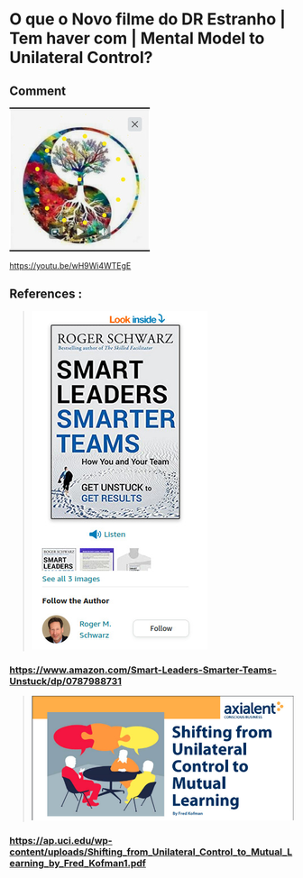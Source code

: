 # O que o Novo filme do DR Estranho | Tem haver com | Mental Model to Unilateral Control?


## Comment

[![Watch the video](./imgs/Agil_Entendendo_Seu_Comportamento-1-VIDEO-SCREM.jpeg)](https://youtu.be/wH9Wi4WTEgE)

https://youtu.be/wH9Wi4WTEgE

## References :

> ![...](./imgs/Agil_Entendendo_Seu_Comportamento-1-BOOK.jpeg)
### https://www.amazon.com/Smart-Leaders-Smarter-Teams-Unstuck/dp/0787988731

> ![...](./imgs/Agil_Entendendo_Seu_Comportamento-1-ARTICLE.jpeg)
### https://ap.uci.edu/wp-content/uploads/Shifting_from_Unilateral_Control_to_Mutual_Learning_by_Fred_Kofman1.pdf

